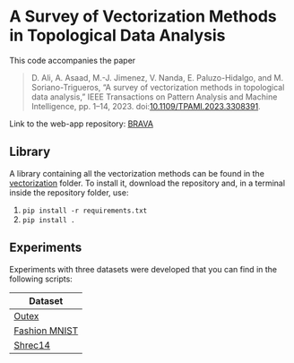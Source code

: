 # A Survey of Vectorization Methods in Topological Data Analysis

This code accompanies the paper 

> D. Ali, A. Asaad, M.-J. Jimenez, V. Nanda, E. Paluzo-Hidalgo, and M. Soriano-Trigueros, “A survey of vectorization methods in topological data analysis,” IEEE Transactions on Pattern Analysis and Machine Intelligence, pp. 1–14, 2023. doi:[10.1109/TPAMI.2023.3308391](https://doi.org/10.1109/TPAMI.2023.3308391).

Link to the web-app repository: [BRAVA](https://github.com/dashtiali/vectorisation-app)

## Library

A library containing all the vectorization methods can be found in the [vectorization](https://github.com/Cimagroup/vectorization-maps/tree/master/vectorization) folder. 
To install it, download the repository and, in a terminal inside the repository folder, use:

1. `pip install -r requirements.txt`
2. `pip install .`

## Experiments

Experiments with three datasets were developed that you can find in the following scripts:

| Dataset                                                                                |
|----------------------------------------------------------------------------------------|
| [Outex](https://github.com/Cimagroup/vectorization-maps/blob/master/outex.py)          |
| [Fashion MNIST](https://github.com/Cimagroup/vectorization-maps/blob/master/fmnist.py) |
| [Shrec14](https://github.com/Cimagroup/vectorization-maps/blob/master/shrec14.py)      |

